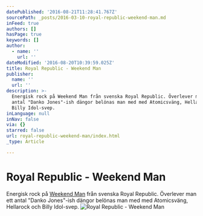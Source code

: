 ```yaml
---
datePublished: '2016-08-21T11:28:41.767Z'
sourcePath: _posts/2016-03-10-royal-republic-weekend-man.md
inFeed: true
authors: []
hasPage: true
keywords: []
author:
  - name: ''
    url: ''
dateModified: '2016-08-20T10:39:59.025Z'
title: Royal Republic - Weekend Man
publisher:
  name: ''
  url: ''
description: >-
  Energisk rock på Weekend Man från svenska Royal Republic. Överlever man ett
  antal "Danko Jones"-ish dängor belönas man med med Atomicsväng, Hellarock och
  Billy Idol-svep.
inLanguage: null
inNav: false
via: {}
starred: false
url: royal-republic-weekend-man/index.html
_type: Article

---
```

# Royal Republic - Weekend Man

Energisk rock på [Weekend Man][0] från svenska Royal Republic. Överlever man ett antal "Danko Jones"-ish dängor belönas man med med Atomicsväng, Hellarock och Billy Idol-svep.
![Royal Republic - Weekend Man](https://s3-us-west-2.amazonaws.com/the-grid-img/p/5d61a4354558470a11f678642ef3b272871f7b1c.jpg)

[0]: https://open.spotify.com/album/34FJe0y8eKh3caqEoL8qqW